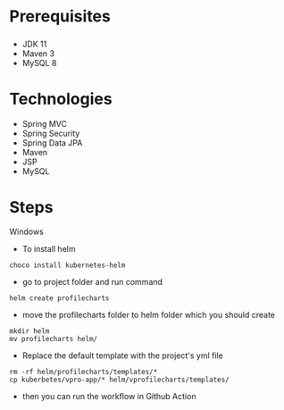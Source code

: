 # Prerequisites
#####
- JDK 11
- Maven 3
- MySQL 8 

# Technologies 
- Spring MVC
- Spring Security
- Spring Data JPA
- Maven
- JSP
- MySQL
# Steps 
Windows

- To install helm
```
choco install kubernetes-helm
```
-  go to project folder and run command
```
helm create profilecharts
```
-  move the profilecharts folder to helm folder which you should create
```
mkdir helm
mv profilecharts helm/
```
-  Replace the default template with the project's yml file 
```
rm -rf helm/profilecharts/templates/*
cp kuberbetes/vpro-app/* helm/vprofilecharts/templates/
```
-  then you can run the workflow in Github Action 

